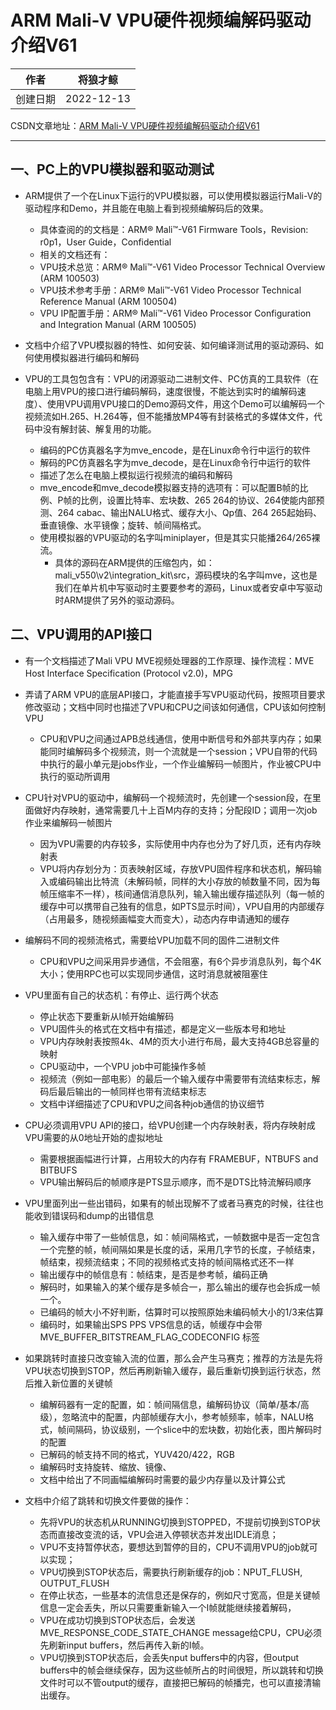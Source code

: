 ARM Mali-V VPU硬件视频编解码驱动介绍V61
===

|作者|将狼才鲸|
|---|---|
|创建日期|2022-12-13|

CSDN文章地址：[ARM Mali-V VPU硬件视频编解码驱动介绍V61](https://blog.csdn.net/qq582880551/article/details/128303681)

---

## 一、PC上的VPU模拟器和驱动测试

* ARM提供了一个在Linux下运行的VPU模拟器，可以使用模拟器运行Mali-V的驱动程序和Demo，并且能在电脑上看到视频编解码后的效果。
  * 具体查阅的的文档是：ARM® Mali™-V61 Firmware Tools，Revision: r0p1，User Guide，Confidential
  * 相关的文档还有：
  * VPU技术总览：ARM® Mali™-V61 Video Processor Technical Overview (ARM 100503)
  * VPU技术参考手册：ARM® Mali™-V61 Video Processor Technical Reference Manual (ARM 100504)
  * VPU IP配置手册：ARM® Mali™-V61 Video Processor Configuration and Integration Manual (ARM 100505)

* 文档中介绍了VPU模拟器的特性、如何安装、如何编译测试用的驱动源码、如何使用模拟器进行编码和解码

* VPU的工具包包含有：VPU的闭源驱动二进制文件、PC仿真的工具软件（在电脑上用VPU的接口进行编码解码，速度很慢，不能达到实时的编解码速度）、使用VPU调用VPU接口的Demo源码文件，用这个Demo可以编解码一个视频流如H.265、H.264等，但不能播放MP4等有封装格式的多媒体文件，代码中没有解封装、解复用的功能。
  * 编码的PC仿真器名字为mve_encode，是在Linux命令行中运行的软件
  * 解码的PC仿真器名字为mve_decode，是在Linux命令行中运行的软件
  * 描述了怎么在电脑上模拟运行视频流的编码和解码
  * mve_encode和mve_decode模拟器支持的选项有：可以配置B帧的比例、P帧的比例，设置比特率、宏块数、265 264的协议、264使能内部预测、264 cabac、输出NALU格式、缓存大小、Qp值、264 265起始码、垂直镜像、水平镜像；旋转、帧间隔格式。
  * 使用模拟器的VPU驱动的名字叫miniplayer，但是其实只能播264/265裸流。
    * 具体的源码在ARM提供的压缩包内，如：mali_v550\v2\integration_kit\src，源码模块的名字叫mve，这也是我们在单片机中写驱动时主要要参考的源码，Linux或者安卓中写驱动时ARM提供了另外的驱动源码。

## 二、VPU调用的API接口

* 有一个文档描述了Mali VPU MVE视频处理器的工作原理、操作流程：MVE Host Interface Specification (Protocol v2.0)，MPG
* 弄请了ARM VPU的底层API接口，才能直接手写VPU驱动代码，按照项目要求修改驱动；文档中同时也描述了VPU和CPU之间该如何通信，CPU该如何控制VPU
  * CPU和VPU之间通过APB总线通信，使用中断信号和外部共享内存；如果能同时编解码多个视频流，则一个流就是一个session；VPU自带的代码中执行的最小单元是jobs作业，一个作业编解码一帧图片，作业被CPU中执行的驱动所调用

* CPU针对VPU的驱动中，编解码一个视频流时，先创建一个session段，在里面做好内存映射，通常需要几十上百M内存的支持；分配段ID；调用一次job作业来编解码一帧图片
  * 因为VPU需要的内存较多，实际使用中内存也分为了好几页，还有内存映射表
  * VPU将内存划分为：页表映射区域，存放VPU固件程序和状态机，解码输入或编码输出比特流（未解码帧，同样的大小存放的帧数量不同，因为每帧压缩率不一样），核间通信消息队列，输入输出缓存描述队列（每一帧的缓存中可以携带自己独有的信息，如PTS显示时间），VPU自用的内部缓存（占用最多，随视频画幅变大而变大），动态内存申请通知的缓存

* 编解码不同的视频流格式，需要给VPU加载不同的固件二进制文件
  * CPU和VPU之间采用异步通信，不会阻塞，有6个异步消息队列，每个4K大小；使用RPC也可以实现同步通信，这时消息就被阻塞住

* VPU里面有自己的状态机：有停止、运行两个状态
  * 停止状态下要重新从I帧开始编解码
  * VPU固件头的格式在文档中有描述，都是定义一些版本号和地址
  * VPU内存映射表按照4k、4M的页大小进行布局，最大支持4GB总容量的映射
  * CPU驱动中，一个VPU job中可能操作多帧
  * 视频流（例如一部电影）的最后一个输入缓存中需要带有流结束标志，解码后最后输出的一帧同样也带有流结束标志
  * 文档中详细描述了CPU和VPU之间各种job通信的协议细节

* CPU必须调用VPU API的接口，给VPU创建一个内存映射表，将内存映射成VPU需要的从0地址开始的虚拟地址
  * 需要根据画幅进行计算，占用较大的内存有 FRAMEBUF，NTBUFS and BITBUFS
  * VPU输出解码后的帧顺序是PTS显示顺序，而不是DTS比特流解码顺序

* VPU里面列出一些出错码，如果有的帧出现解不了或者马赛克的时候，往往也能收到错误码和dump的出错信息
  * 输入缓存中带了一些帧信息，如：帧间隔格式，一帧数据中是否一定包含一个完整的帧，帧间隔如果是长度的话，采用几字节的长度，子帧结束，帧结束，视频流结束；不同的视频格式支持的帧间隔格式还不一样
  * 输出缓存中的帧信息有：帧结束，是否是参考帧，编码正确
  * 解码时，如果输入的某个缓存是多帧合一，那么输出的缓存也会拆成一帧一个。
  * 已编码的帧大小不好判断，估算时可以按照原始未编码帧大小的1/3来估算
  * 编码时，如果输出SPS PPS VPS信息的话，帧缓存中会带MVE_BUFFER_BITSTREAM_FLAG_CODECONFIG 标签

* 如果跳转时直接只改变输入流的位置，那么会产生马赛克；推荐的方法是先将VPU状态切换到STOP，然后再刷新输入缓存，最后重新切换到运行状态，然后推入新位置的关键帧
  * 编解码器有一定的配置，如：帧间隔信息，编解码协议（简单/基本/高级），忽略流中的配置，内部帧缓存大小，参考帧频率，帧率，NALU格式，帧间隔码，协议级别，一个slice中的宏块数，初始化表，图片解码时的配置
  * 已解码的帧支持不同的格式，YUV420/422，RGB
  * 编解码时支持旋转、缩放、镜像、
  * 文档中给出了不同画幅编解码时需要的最少内存量以及计算公式

* 文档中介绍了跳转和切换文件要做的操作：
  * 先将VPU的状态机从RUNNING切换到STOPPED，不提前切换到STOP状态而直接改变流的话，VPU会进入停顿状态并发出IDLE消息；
  * VPU不支持暂停状态，要想达到暂停的目的，CPU不调用VPU的job就可以实现；
  * VPU切换到STOP状态后，需要执行刷新缓存的job：NPUT_FLUSH, OUTPUT_FLUSH
  * 在停止状态，一些基本的流信息还是保存的，例如尺寸宽高，但是关键帧信息一定会丢失，所以只需要重新输入一个I帧就能继续接着解码，
  * VPU在成功切换到STOP状态后，会发送MVE_RESPONSE_CODE_STATE_CHANGE message给CPU，CPU必须先刷新input buffers，然后再传入新的I帧。
  * VPU切换到STOP状态后，会丢失nput buffers中的内容，但output buffers中的帧会继续保存，因为这些帧所占的时间很短，所以跳转和切换文件时可以不管output的缓存，直接把已解码的帧播完，也可以直接清输出缓存。
